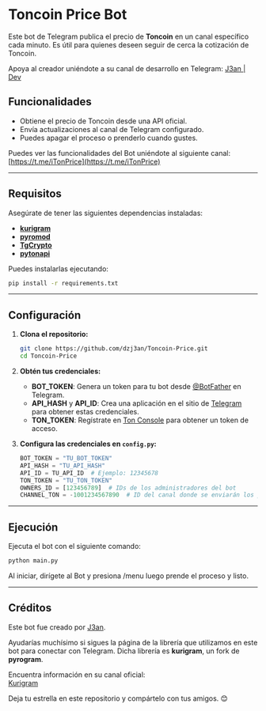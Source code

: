 # Toncoin Price Bot

Este bot de Telegram publica el precio de **Toncoin** en un canal específico cada minuto. Es útil para quienes deseen seguir de cerca la cotización de Toncoin.

Apoya al creador uniéndote a su canal de desarrollo en Telegram: [J3an | Dev](https://t.me/iJ3AN)
## Funcionalidades

- Obtiene el precio de Toncoin desde una API oficial.
- Envía actualizaciones al canal de Telegram configurado.
- Puedes apagar el proceso o prenderlo cuando gustes.


Puedes ver las funcionalidades del Bot uniéndote al siguiente canal:  
[https://t.me/iTonPrice](https://t.me/iTonPrice)

---

## Requisitos

Asegúrate de tener las siguientes dependencias instaladas:

- [**kurigram**](https://pypi.org/project/kurigram/)
- [**pyromod**](https://pypi.org/project/pyromod/)
- [**TgCrypto**](https://pypi.org/project/TgCrypto/)
- [**pytonapi**](https://pypi.org/project/pytonapi/)

Puedes instalarlas ejecutando:

```bash
pip install -r requirements.txt
```

---

## Configuración

1. **Clona el repositorio:**
   ```bash
   git clone https://github.com/dzj3an/Toncoin-Price.git
   cd Toncoin-Price
   ```

2. **Obtén tus credenciales:**

   - **BOT_TOKEN**: Genera un token para tu bot desde [@BotFather](https://t.me/BotFather) en Telegram.
   - **API_HASH** y **API_ID**: Crea una aplicación en el sitio de [Telegram](https://my.telegram.org/auth) para obtener estas credenciales.
   - **TON_TOKEN**: Regístrate en [Ton Console](https://tonconsole.com/) para obtener un token de acceso.

3. **Configura las credenciales en `config.py`:**

   ```python
   BOT_TOKEN = "TU_BOT_TOKEN"
   API_HASH = "TU_API_HASH"
   API_ID = TU_API_ID  # Ejemplo: 12345678
   TON_TOKEN = "TU_TON_TOKEN"
   OWNERS_ID = [123456789]  # IDs de los administradores del bot
   CHANNEL_TON = -1001234567890  # ID del canal donde se enviarán los precios
   ```

---

## Ejecución

Ejecuta el bot con el siguiente comando:

```bash
python main.py
```

Al iniciar, dirígete al Bot y presiona /menu luego prende el proceso y listo.

---

## Créditos

Este bot fue creado por [J3an](https://github.com/dzj3an).


Ayudarías muchísimo si sigues la página de la librería que utilizamos en este bot para conectar con Telegram. Dicha librería es **kurigram**, un fork de **pyrogram**.  

Encuentra información en su canal oficial:  
[Kurigram](https://t.me/kurigram_news)

Deja tu estrella en este repositorio y compártelo con tus amigos. 😊
